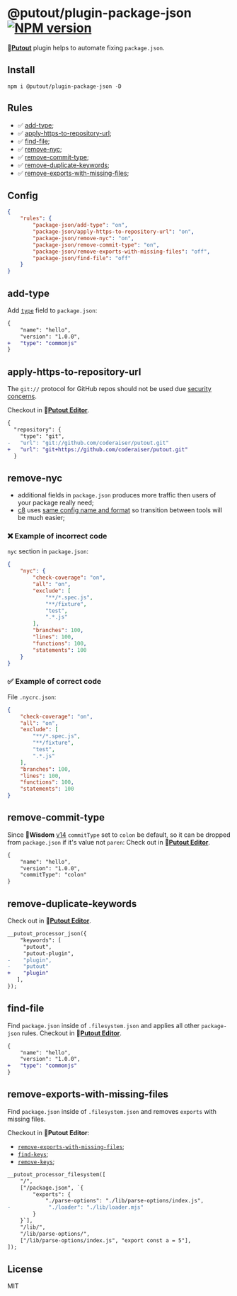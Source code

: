 # @putout/plugin-package-json [![NPM version][NPMIMGURL]][NPMURL]

[NPMIMGURL]: https://img.shields.io/npm/v/@putout/plugin-package-json.svg?style=flat&longCache=true
[NPMURL]: https://npmjs.org/package/@putout/plugin-package-json"npm"

🐊[**Putout**](https://github.com/coderaiser/putout) plugin helps to automate fixing `package.json`.

## Install

```
npm i @putout/plugin-package-json -D
```

## Rules

- ✅ [add-type](#add-type);
- ✅ [apply-https-to-repository-url](#apply-https-to-repository-url);
- ✅ [find-file](#find-file);
- ✅ [remove-nyc](#remove-nyc);
- ✅ [remove-commit-type](#remove-commit-type);
- ✅ [remove-duplicate-keywords](#remove-duplicate-keywords);
- ✅ [remove-exports-with-missing-files](#remove-exports-with-missing-files);

## Config

```json
{
    "rules": {
        "package-json/add-type": "on",
        "package-json/apply-https-to-repository-url": "on",
        "package-json/remove-nyc": "on",
        "package-json/remove-commit-type": "on",
        "package-json/remove-exports-with-missing-files": "off",
        "package-json/find-file": "off"
    }
}
```

## add-type

Add [`type`](https://nodejs.org/dist/latest-v17.x/docs/api/packages.html#type) field to `package.json`:

```diff
{
    "name": "hello",
    "version": "1.0.0",
+   "type": "commonjs"
}
```

## apply-https-to-repository-url

The `git://` protocol for GitHub repos should not be used due [security concerns](https://github.blog/security/application-security/improving-git-protocol-security-github/).

Checkout in 🐊[**Putout Editor**](https://putout.cloudcmd.io/#/gist/63ab077723e3ff368fa4e3472f9a36f3/048984adbf078a7d153ea44100d3f03676aa02d5).

```diff
{
  "repository": {
    "type": "git",
-   "url": "git://github.com/coderaiser/putout.git"
+   "url": "git+https://github.com/coderaiser/putout.git"
  }
```

## remove-nyc

- additional fields in `package.json` produces more traffic then users of your package really need;
- [c8](https://github.com/bcoe/c8) uses [same config name and format](https://github.com/bcoe/c8/blob/v7.3.5/lib/parse-args.js#L8) so transition between tools will be much easier;

### ❌ Example of incorrect code

`nyc` section in `package.json`:

```json
{
    "nyc": {
        "check-coverage": "on",
        "all": "on",
        "exclude": [
            "**/*.spec.js",
            "**/fixture",
            "test",
            ".*.js"
        ],
        "branches": 100,
        "lines": 100,
        "functions": 100,
        "statements": 100
    }
}
```

### ✅ Example of correct code

File `.nycrc.json`:

```json
{
    "check-coverage": "on",
    "all": "on",
    "exclude": [
        "**/*.spec.js",
        "**/fixture",
        "test",
        ".*.js"
    ],
    "branches": 100,
    "lines": 100,
    "functions": 100,
    "statements": 100
}
```

## remove-commit-type

Since 🎁**Wisdom** [v14](https://github.com/coderaiser/wisdom/releases/tag/v14.0.0) `commitType` set to `colon` be default, so it can be dropped from `package.json` if it's value not `paren`:
Check out in 🐊[**Putout Editor**](https://putout.cloudcmd.io/#/gist/eb12c902c8e99effc91ae44119d625d7/8e60d60b2c2e7bb28ca5b2eba61715a062ac5319).

```diff
{
    "name": "hello",
    "version": "1.0.0",
    "commitType": "colon"
}
```

## remove-duplicate-keywords

Check out in 🐊[**Putout Editor**](https://putout.cloudcmd.io/#/gist/eb12c902c8e99effc91ae44119d625d7/8e60d60b2c2e7bb28ca5b2eba61715a062ac5319).

```diff
__putout_processor_json({
    "keywords": [
     "putout",
     "putout-plugin",
-    "plugin",
-    "putout"
+    "plugin"
   ],
});
```

## find-file

Find `package.json` inside of `.filesystem.json` and applies all other `package-json` rules.
Checkout in 🐊[**Putout Editor**](https://putout.cloudcmd.io/#/gist/325233d19fde0acacadbcf1f42dd3bb2/124a50fe0e92c6c3cab24f8b87c33b202dc3e540).

```diff
{
    "name": "hello",
    "version": "1.0.0",
+   "type": "commonjs"
}
```

## remove-exports-with-missing-files

Find `package.json` inside of `.filesystem.json` and removes `exports` with missing files.

Checkout in 🐊**Putout Editor**:

- [`remove-exports-with-missing-files`](https://putout.cloudcmd.io/#/gist/c79a69b797ccd2d94499349150e65f7c/37a48a054b98299cb15e71c3eaeb23b0b919d62c);
- [`find-keys`](https://putout.cloudcmd.io/#/gist/b138e991aa21ad0ffb562b4c6fe6290f/cca92b8b87ca9d91c0a280991a1558a5e3fc260b);
- [`remove-keys`](https://putout.cloudcmd.io/#/gist/b2fa6fba917a22bfc676f01532b4794e/e5970eb901ef5b29f7c143f76df9a10148b69d9e);

```diff
__putout_processor_filesystem([
    "/",
    ["/package.json", `{
        "exports": {
            "./parse-options": "./lib/parse-options/index.js",
-            "./loader": "./lib/loader.mjs"
        }
    }`],
    "/lib/",
    "/lib/parse-options/",
    ["/lib/parse-options/index.js", "export const a = 5"],
]);
```

## License

MIT
